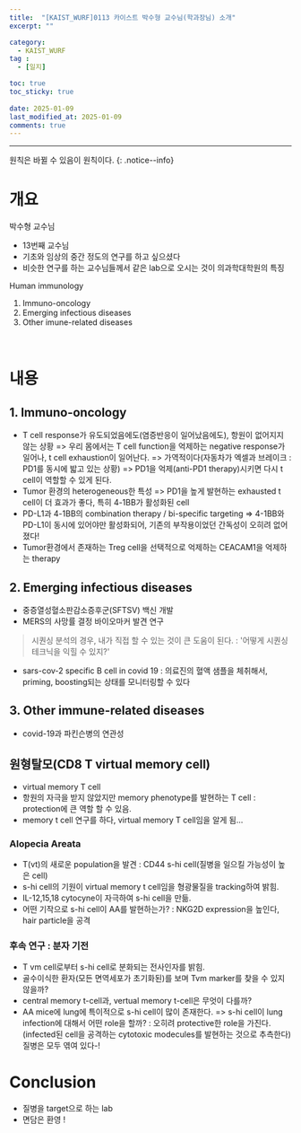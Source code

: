 ```yaml
---
title:  "[KAIST_WURF]0113 카이스트 박수형 교수님(학과장님) 소개" 
excerpt: ""

category:
  - KAIST_WURF
tag :
  - [일지]

toc: true
toc_sticky: true
 
date: 2025-01-09
last_modified_at: 2025-01-09
comments: true
---
```


---
원칙은 바뀔 수 있음이 원칙이다.
{: .notice--info}
# 개요

박수형 교수님
- 13번째 교수님
- 기초와 임상의 중간 정도의 연구를 하고 싶으셨다
- 비슷한 연구를 하는 교수님들께서 같은 lab으로 오시는 것이 의과학대학원의 특징

Human immunology
1. Immuno-oncology
2. Emerging infectious diseases
3. Other imune-related diseases


<br>

# 내용
## 1. Immuno-oncology
- T cell response가 유도되었음에도(염증반응이 일어났음에도), 항원이 없어지지 않는 상황
  => 우리 몸에서는 T cell function을 억제하는 negative response가 일어나, t cell exhaustion이 일어난다.
  => 가역적이다(자동차가 엑셀과 브레이크 : PD1를 동시에 밟고 있는 상황) => PD1을 억제(anti-PD1 therapy)시키면 다시 t cell이 역할할 수 있게 된다.
- Tumor 환경의 heterogeneous한 특성 => PD1을 높게 발현하는 exhausted t cell이 더 효과가 좋다, 특히 4-1BB가 활성화된 cell
- PD-L1과 4-1BB의 combination therapy / bi-specific targeting
  => 4-1BB와 PD-L1이 동시에 있어야만 활성화되어, 기존의 부작용이었던 간독성이 오히려 없어졌다!
- Tumor환경에서 존재하는 Treg cell을 선택적으로 억제하는 CEACAM1을 억제하는 therapy

## 2. Emerging infectious diseases
- 중증열성혈소판감소증후군(SFTSV) 백신 개발
- MERS의 사망률 결정 바이오마커 발견 연구
> 시퀀싱 분석의 경우, 내가 직접 할 수 있는 것이 큰 도움이 된다. : 
> '어떻게 시퀀싱 테크닉을 익힐 수 있지?'
- sars-cov-2 specific B cell in covid 19 : 의료진의 혈액 샘플을 체취해서, priming, boosting되는 상태를 모니터링할 수 있다

## 3. Other immune-related diseases
- covid-19과 파킨슨병의 연관성

## 원형탈모(CD8 T virtual memory cell)
- virtual memory T cell
- 항원의 자극을 받지 않았지만 memory phenotype를 발현하는 T cell : protection에 큰 역할 할 수 있음.
- memory t cell 연구를 하다, virtual memory T cell임을 알게 됨... 
### Alopecia Areata
- T(vt)의 새로운 population을 발견 : CD44 s-hi cell(질병을 일으킬 가능성이 높은 cell)
- s-hi cell의 기원이 virtual memory t cell임을 형광물질을 tracking하여 밝힘.
- IL-12,15,18 cytocyne이 자극하여 s-hi cell을 만듦.
- 어떤 기작으로 s-hi cell이 AA를 발현하는가? : NKG2D expression을 높인다, hair particle을 공격

### 후속 연구 : 분자 기전
- T vm cell로부터 s-hi cell로 분화되는 전사인자를 밝힘.
- 골수이식한 환자(모든 면역세포가 초기화된)를 보며 Tvm marker를 찾을 수 있지 않을까?
- central memory t-cell과, vertual memory t-cell은 무엇이 다를까?
- AA mice에 lung에 특이적으로 s-hi cell이 많이 존재한다. => s-hi cell이 lung infection에 대해서 어떤 role을 할까? : 오히려 protective한 role을 가진다.(infected된 cell을 공격하는 cytotoxic modecules를 발현하는 것으로 추측한다)
질병은 모두 엮여 있다-!


# Conclusion
- 질병을 target으로 하는 lab
- 면담은 환영 !
